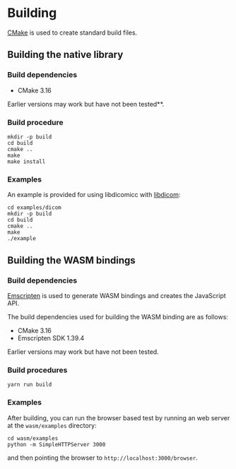 # Building

[CMake](https://cmake.org/) is used to create standard build files.

## Building the native library

### Build dependencies

* CMake 3.16

Earlier versions may work but have not been tested**.

### Build procedure

```none
mkdir -p build
cd build
cmake ..
make
make install
```

### Examples

An example is provided for using libdicomicc with [libdicom](https://github.com/hackermd/libdicom):

```none
cd examples/dicom
mkdir -p build
cd build
cmake ..
make
./example
```

## Building the WASM bindings

### Build dependencies

[Emscripten](https://emscripten.org/) is used to generate WASM bindings and creates the JavaScript API.

The build dependencies used for building the WASM binding are as follows:

* CMake 3.16
* Emscripten SDK 1.39.4

Earlier versions may work but have not been tested.

### Build procedures

```none
yarn run build
```

### Examples

After building, you can run the browser based test by running an web server at
the ``wasm/examples`` directory:

```none
cd wasm/examples
python -m SimpleHTTPServer 3000
```

and then pointing the browser to ``http://localhost:3000/browser``.
